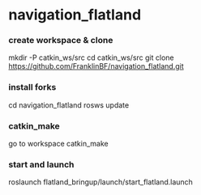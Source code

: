 # navigation_flatland

### create workspace & clone
mkdir -P catkin_ws/src
cd catkin_ws/src
git clone https://github.com/FranklinBF/navigation_flatland.git

### install forks
cd navigation_flatland
rosws update

### catkin_make
go to workspace
catkin_make

### start and launch
roslaunch flatland_bringup/launch/start_flatland.launch 

